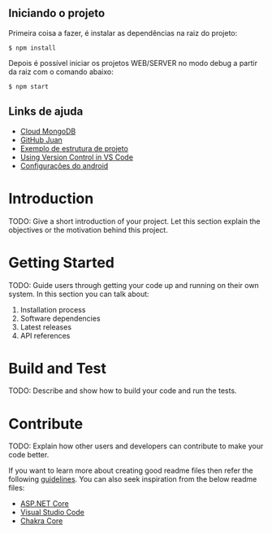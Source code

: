 ## Iniciando o projeto

Primeira coisa a fazer, é instalar as dependências na raiz do projeto:
```
$ npm install
```

Depois é possível iniciar os projetos WEB/SERVER no modo debug a partir da raiz com o comando abaixo:
```
$ npm start
```

## Links de ajuda
- [Cloud MongoDB](https://cloud.mongodb.com/)
- [GitHub Juan](https://github.com/jmonestel)
- [Exemplo de estrutura de projeto](https://github.com/hexacta/project-structure-sample)
- [Using Version Control in VS Code](https://code.visualstudio.com/docs/editor/versioncontrol)
- [Configurações do android](https://docs.rocketseat.dev)

# Introduction 
TODO: Give a short introduction of your project. Let this section explain the objectives or the motivation behind this project. 

# Getting Started
TODO: Guide users through getting your code up and running on their own system. In this section you can talk about:
1.	Installation process
2.	Software dependencies
3.	Latest releases
4.	API references

# Build and Test
TODO: Describe and show how to build your code and run the tests. 

# Contribute
TODO: Explain how other users and developers can contribute to make your code better. 

If you want to learn more about creating good readme files then refer the following [guidelines](https://docs.microsoft.com/en-us/azure/devops/repos/git/create-a-readme?view=azure-devops). You can also seek inspiration from the below readme files:
- [ASP.NET Core](https://github.com/aspnet/Home)
- [Visual Studio Code](https://github.com/Microsoft/vscode)
- [Chakra Core](https://github.com/Microsoft/ChakraCore)
